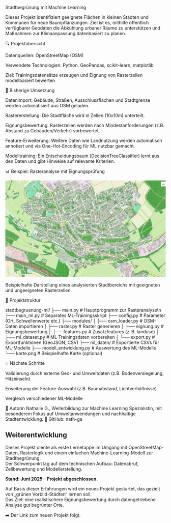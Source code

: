 Stadtbegrünung mit Machine Learning

Dieses Projekt identifiziert geeignete Flächen in kleinen Städten und Kommunen für neue Baumpflanzungen. Ziel ist es, mithilfe öffentlich verfügbarer Geodaten die Abkühlung urbaner Räume zu unterstützen und Maßnahmen zur Klimaanpassung datenbasiert zu planen.

🔍 Projektübersicht

Datenquellen: OpenStreetMap (OSM)

Verwendete Technologien: Python, GeoPandas, scikit-learn, matplotlib

Ziel: Trainingsdatensätze erzeugen und Eignung von Rasterzellen modellbasiert bewerten

🧱 Bisherige Umsetzung

Datenimport: Gebäude, Straßen, Ausschlussflächen und Stadtgrenze werden automatisiert aus OSM geladen.

Rastererstellung: Die Stadtfläche wird in Zellen (10x10m) unterteilt.

Eignungsbewertung: Rasterzellen werden nach Mindestanforderungen (z.B. Abstand zu Gebäuden/Verkehr) vorbewertet.

Feature-Erweiterung: Weitere Daten wie Landnutzung werden automatisch annotiert und via One-Hot-Encoding für ML nutzbar gemacht.

Modelltraining: Ein Entscheidungsbaum (DecisionTreeClassifier) lernt aus den Daten und gibt Hinweise auf relevante Kriterien.

📊 Beispiel: Rasteranalyse mit Eignungsprüfung

<p align="center">
  <img src="karte.png" alt="Rasteranalyse Beispiel" width="600" />
</p>

Beispielhafte Darstellung eines analysierten Stadtbereichs mit geeigneten und ungeeigneten Rasterzellen.

📁 Projektstruktur
<p>
stadtbegruenung-ml/
├── main.py                 # Hauptprogramm zur Rasteranalyse\n
├── main_ml.py              # Separates ML-Trainingsskript
├── config.py               # Parameter (Ort, Schwellenwerte etc.)
├── modules/
│   ├── osm_loader.py       # OSM-Daten importieren
│   ├── raster.py           # Raster generieren
│   ├── eignung.py          # Eignungsbewertung
│   ├── features.py         # Zusatzfeatures (z. B. landuse)
│   ├── ml_dataset.py       # ML-Trainingsdaten vorbereiten
│   └── export.py           # Exportfunktionen (GeoJSON, CSV)
├── ml_daten/               # Exportierte CSVs für ML-Modelle
├── modell_entwicklung.py   # Auswertung des ML-Modells
└── karte.png               # Beispielhafte Karte (optional)
</p>

💡 Nächste Schritte

Validierung durch externe Geo- und Umweltdaten (z.B. Bodenversiegelung, Hitzeinseln)

Erweiterung der Feature-Auswahl (z.B. Baumabstand, Lichtverhältnisse)

Vergleich verschiedener ML-Modelle

👤 Autorin
Nathalie G., Weiterbildung zur Machine Learning Spezialistin, mit besonderem Fokus auf Umweltanwendungen und nachhaltige Stadtentwicklung.
📧 GitHub: nath-ga

## Weiterentwicklung

Dieses Projekt diente als erste Lernetappe im Umgang mit OpenStreetMap-Daten, Rasterlogik und einem einfachen Machine-Learning-Modell zur Stadtbegrünung.  
Der Schwerpunkt lag auf dem technischen Aufbau: Datenabruf, Zellbewertung und Modellerstellung.

**Stand: Juni 2025 – Projekt abgeschlossen.**

Auf Basis dieser Erfahrungen wird ein neues Projekt gestartet, das gezielt von „grünen Vorbild-Städten“ lernen soll.  
Das Ziel: eine realistischere Eignungsbewertung durch datengetriebene Analyse gut begrünter Orte.

➡️ Der Link zum neuen Projekt folgt.



